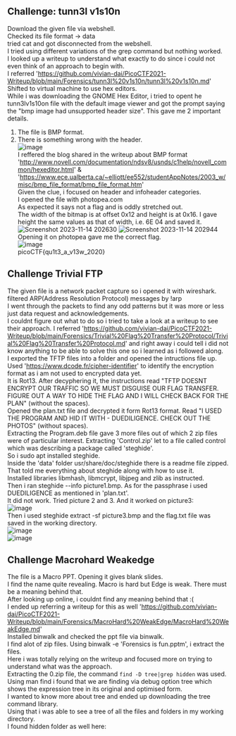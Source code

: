 ## Challenge: tunn3l v1s10n  
Download the given file via webshell.  
Checked its file format -> data  
tried cat and got disconnected from the webshell.  
I tried using different variations of the grep command but nothing worked.  
I looked up a writeup to understand what exactly to do since i could not even think of an approach to begin with.  
I referred 'https://github.com/vivian-dai/PicoCTF2021-Writeup/blob/main/Forensics/tunn3l%20v1s10n/tunn3l%20v1s10n.md'  
Shifted to virtual machine to use hex editors.  
While i was downloading the GNOME Hex Editor, i tried to opent he tunn3lv1s10on file with the default image viewer and got the prompt saying the "bmp image had unsupported header size". This gave me 2 important details.  
1. The file is BMP format.
2. There is something wrong with the header.  
![image](https://github.com/Azure9733/picoCTF/assets/143328010/4ee64442-dcf3-45dd-b6d8-134a57883726)  
I reffered the blog shared in the writeup about BMP format 'http://www.novell.com/documentation/ndsv8/usnds/c1help/novell_common/hexeditor.html' & 'https://www.ece.ualberta.ca/~elliott/ee552/studentAppNotes/2003_w/misc/bmp_file_format/bmp_file_format.htm'  
Given the clue, i focused on header and infoheader categories.  
I opened the file with photopea.com  
As expected it says not a flag and is oddly stretched out.  
The width of the bitmap is at offset 0x12 and height is at 0x16. I gave height the same values as that of width, i.e. 6E 04 and saved it.  
![Screenshot 2023-11-14 202630](https://github.com/Azure9733/picoCTF/assets/143328010/cea2f81d-6a2d-4fad-8923-6429691baf07)
![Screenshot 2023-11-14 202944](https://github.com/Azure9733/picoCTF/assets/143328010/fab30c07-219f-46f6-a470-43ead9bccd68)  
Opening it on photopea gave me the correct flag.  
![image](https://github.com/Azure9733/picoCTF/assets/143328010/33966840-2ee8-4b2c-9fcf-8ee48c160b7b)  
picoCTF{qu1t3_a_v13w_2020}
## Challenge Trivial FTP  
The given file is a network packet capture so i opened it with wireshark.  
filtered ARP(Address Resolution Protocol) messages by !arp  
I went through the packets to find any odd patterns but it was more or less just data request and acknowledgements.  
I couldnt figure out what to do so i tried to take a look at a writeup to see their approach. I referred 'https://github.com/vivian-dai/PicoCTF2021-Writeup/blob/main/Forensics/Trivial%20Flag%20Transfer%20Protocol/Trivial%20Flag%20Transfer%20Protocol.md' and right away i could tell i did not know anything to be able to solve this one so i learned as i followed along.  
I exported the TFTP files into a folder and opened the intructions file up.  
Used 'https://www.dcode.fr/cipher-identifier' to identify the encryption format as i am not used to encrypted data yet.  
It is Rot13. After decyphering it, the instructions read "TFTP DOESNT ENCRYPT OUR TRAFFIC SO WE MUST DISGUISE OUR FLAG TRANSFER. FIGURE OUT A WAY TO HIDE THE FLAG AND I WILL CHECK BACK FOR THE PLAN" (without the spaces).  
Opened the plan.txt file and decrypted it form Rot13 format. Read "I USED THE PROGRAM AND HID IT WITH - DUEDILIGENCE. CHECK OUT THE PHOTOS" (without spaces).  
Extracting the Program.deb file gave 3 more files out of which 2 zip files were of particular interest. Extracting 'Control.zip' let to a file called control which was describing a package called 'steghide'.  
So i sudo apt installed steghide.  
Inside the 'data' folder usr/share/doc/steghide there is a readme file zipped. That told me everything about steghide along with how to use it.  
Installed libraries libmhash, libmcrypt, libjpeg and zlib as instructed.  
Then i ran steghide --info picture1.bmp. As for the passphrase i used DUEDILIGENCE as mentioned in 'plan.txt'.  
It did not work. Tried picture 2 and 3. And it worked on picture3:  
![image](https://github.com/Azure9733/picoCTF/assets/143328010/b4d8439f-c69c-42df-9fbd-98cd9d5ddd85)  
Then i used steghide extract -sf picture3.bmp and the flag.txt file was saved in the working directory.  
![image](https://github.com/Azure9733/picoCTF/assets/143328010/c712d8b6-e453-4b81-8e8b-bda32d67de65)  
![image](https://github.com/Azure9733/picoCTF/assets/143328010/0235fa57-2d98-4248-a2f7-76512446d0c4)  
## Challenge Macrohard Weakedge
The file is a Macro PPT. Opening it gives blank slides.  
I find the name quite revealing. Macro is hard but Edge is weak. There must be a meaning behind that.  
After looking up online, i couldnt find any meaning behind that :(  
I ended up referring a writeup for this as well 'https://github.com/vivian-dai/PicoCTF2021-Writeup/blob/main/Forensics/MacroHard%20WeakEdge/MacroHard%20WeakEdge.md'  
Installed binwalk and checked the ppt file via binwalk.  
I find alot of zip files. Using binwalk -e 'Forensics is fun.pptm', i extract the files.  
Here i was totally relying on the writeup and focused more on trying to understand what was the approach.  
Extracting the 0.zip file, the command  `find -D tree|grep hidden` was used. Using man find i found that we are finding via debug option tree which shows the expression tree in its original and optimised form.  
I wanted to know more about tree and ended up downloading the tree command library.  
Using that i was able to see a tree of all the files and folders in my working directory.  
I found hidden folder as well here:  
